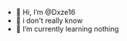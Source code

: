- 👋 Hi, I’m @Dxze16
- 👀 i don't really know
- 🌱 I’m currently learning nothing

<!---
Dxze16/Dxze16 is a ✨ special ✨ repository because its `README.md` (this file) appears on your GitHub profile.
You can click the Preview link to take a look at your changes.
--->
